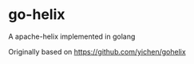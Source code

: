# go-helix
A apache-helix implemented in golang

Originally based on https://github.com/yichen/gohelix

